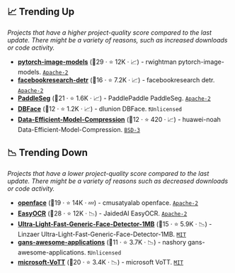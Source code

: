 ## 📈 Trending Up

_Projects that have a higher project-quality score compared to the last update. There might be a variety of reasons, such as increased downloads or code activity._

- <b><a href="https://github.com/rwightman/pytorch-image-models">pytorch-image-models</a></b> (🥇29 ·  ⭐ 12K · 📈) - rwightman pytorch-image-models. <code><a href="http://bit.ly/3nYMfla">Apache-2</a></code>
- <b><a href="https://github.com/facebookresearch/detr">facebookresearch-detr</a></b> (🥉16 ·  ⭐ 7.2K · 📈) - facebookresearch detr. <code><a href="http://bit.ly/3nYMfla">Apache-2</a></code>
- <b><a href="https://github.com/PaddlePaddle/PaddleSeg">PaddleSeg</a></b> (🥇21 ·  ⭐ 1.6K · 📈) - PaddlePaddle PaddleSeg. <code><a href="http://bit.ly/3nYMfla">Apache-2</a></code>
- <b><a href="https://github.com/dlunion/DBFace">DBFace</a></b> (🥉12 ·  ⭐ 1.2K · 📈) - dlunion DBFace. <code>❗Unlicensed</code>
- <b><a href="https://github.com/huawei-noah/Data-Efficient-Model-Compression">Data-Efficient-Model-Compression</a></b> (🥉12 ·  ⭐ 420 · 📈) - huawei-noah Data-Efficient-Model-Compression. <code><a href="http://bit.ly/3aKzpTv">BSD-3</a></code>

## 📉 Trending Down

_Projects that have a lower project-quality score compared to the last update. There might be a variety of reasons such as decreased downloads or code activity._

- <b><a href="https://github.com/cmusatyalab/openface">openface</a></b> (🥈19 ·  ⭐ 14K · 💤) - cmusatyalab openface. <code><a href="http://bit.ly/3nYMfla">Apache-2</a></code>
- <b><a href="https://github.com/JaidedAI/EasyOCR">EasyOCR</a></b> (🥇28 ·  ⭐ 12K · 📉) - JaidedAI EasyOCR. <code><a href="http://bit.ly/3nYMfla">Apache-2</a></code>
- <b><a href="https://github.com/Linzaer/Ultra-Light-Fast-Generic-Face-Detector-1MB">Ultra-Light-Fast-Generic-Face-Detector-1MB</a></b> (🥉15 ·  ⭐ 5.9K · 📉) - Linzaer Ultra-Light-Fast-Generic-Face-Detector-1MB. <code><a href="http://bit.ly/34MBwT8">MIT</a></code>
- <b><a href="https://github.com/nashory/gans-awesome-applications">gans-awesome-applications</a></b> (🥉11 ·  ⭐ 3.7K · 📉) - nashory gans-awesome-applications. <code>❗Unlicensed</code>
- <b><a href="https://github.com/microsoft/VoTT">microsoft-VoTT</a></b> (🥈20 ·  ⭐ 3.4K · 📉) - microsoft VoTT. <code><a href="http://bit.ly/34MBwT8">MIT</a></code>

